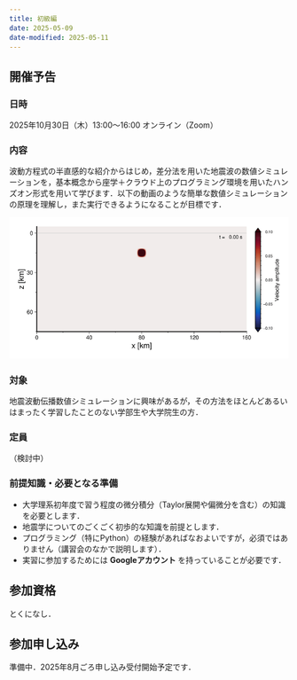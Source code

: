 ```yaml
---
title: 初級編
date: 2025-05-09
date-modified: 2025-05-11
---
```


## 開催予告

### 日時

2025年10月30日（木）13:00〜16:00 オンライン（Zoom）

### 内容

波動方程式の半直感的な紹介からはじめ，差分法を用いた地震波の数値シミュレーションを，基本概念から座学＋クラウド上のプログラミング環境を用いたハンズオン形式を用いて学びます．以下の動画のような簡単な数値シミュレーションの原理を理解し，また実行できるようになることが目標です．

![](./wv1.gif)

### 対象

地震波動伝播数値シミュレーションに興味があるが，その方法をほとんどあるいはまったく学習したことのない学部生や大学院生の方．

### 定員

（検討中）

### 前提知識・必要となる準備

- 大学理系初年度で習う程度の微分積分（Taylor展開や偏微分を含む）の知識を必要とします．
- 地震学についてのごくごく初歩的な知識を前提とします．
- プログラミング（特にPython）の経験があればなおよいですが，必須ではありません（講習会のなかで説明します）．
- 実習に参加するためには **Googleアカウント** を持っていることが必要です．

## 参加資格

とくになし．

## 参加申し込み

準備中．2025年8月ごろ申し込み受付開始予定です．
